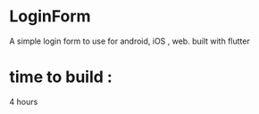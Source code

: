 # LoginForm
A simple login form to use for android, iOS , web. built with flutter 

# time to build :
4 hours
